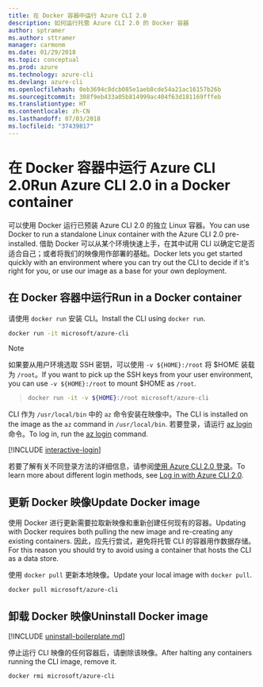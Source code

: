 ```yaml
---
title: 在 Docker 容器中运行 Azure CLI 2.0
description: 如何运行托管 Azure CLI 2.0 的 Docker 容器
author: sptramer
ms.author: sttramer
manager: carmonm
ms.date: 01/29/2018
ms.topic: conceptual
ms.prod: azure
ms.technology: azure-cli
ms.devlang: azure-cli
ms.openlocfilehash: 0eb3694c8dcb085e1aeb8cde54a21ac16157b26b
ms.sourcegitcommit: 308f9eb433a05b814999ac404f63d181169fffeb
ms.translationtype: HT
ms.contentlocale: zh-CN
ms.lasthandoff: 07/03/2018
ms.locfileid: "37439817"
---
```

# <a name="run-azure-cli-20-in-a-docker-container"></a><span data-ttu-id="bab8c-103">在 Docker 容器中运行 Azure CLI 2.0</span><span class="sxs-lookup"><span data-stu-id="bab8c-103">Run Azure CLI 2.0 in a Docker container</span></span>

<span data-ttu-id="bab8c-104">可以使用 Docker 运行已预装 Azure CLI 2.0 的独立 Linux 容器。</span><span class="sxs-lookup"><span data-stu-id="bab8c-104">You can use Docker to run a standalone Linux container with the Azure CLI 2.0 pre-installed.</span></span> <span data-ttu-id="bab8c-105">借助 Docker 可以从某个环境快速上手，在其中试用 CLI 以确定它是否适合自己；或者将我们的映像用作部署的基础。</span><span class="sxs-lookup"><span data-stu-id="bab8c-105">Docker lets you get started quickly with an environment where you can try out the CLI to decide if it's right for you, or use our image as a base for your own deployment.</span></span>

## <a name="run-in-a-docker-container"></a><span data-ttu-id="bab8c-106">在 Docker 容器中运行</span><span class="sxs-lookup"><span data-stu-id="bab8c-106">Run in a Docker container</span></span>

<span data-ttu-id="bab8c-107">请使用 `docker run` 安装 CLI。</span><span class="sxs-lookup"><span data-stu-id="bab8c-107">Install the CLI using `docker run`.</span></span>

   ```bash
   docker run -it microsoft/azure-cli
   ```

> [!NOTE]
> <span data-ttu-id="bab8c-108">如果要从用户环境选取 SSH 密钥，可以使用 `-v ${HOME}:/root` 将 $HOME 装载为 `/root`。</span><span class="sxs-lookup"><span data-stu-id="bab8c-108">If you want to pick up the SSH keys from your user environment, you can use `-v ${HOME}:/root` to mount $HOME as `/root`.</span></span>

> ```bash
> docker run -it -v ${HOME}:/root microsoft/azure-cli
> ```

<span data-ttu-id="bab8c-109">CLI 作为 `/usr/local/bin` 中的 `az` 命令安装在映像中。</span><span class="sxs-lookup"><span data-stu-id="bab8c-109">The CLI is installed on the image as the `az` command in `/usr/local/bin`.</span></span> <span data-ttu-id="bab8c-110">若要登录，请运行 [az login](/cli/azure/reference-index#az-login) 命令。</span><span class="sxs-lookup"><span data-stu-id="bab8c-110">To log in, run the [az login](/cli/azure/reference-index#az-login) command.</span></span>

[!INCLUDE [interactive-login](includes/interactive-login.md)]

<span data-ttu-id="bab8c-111">若要了解有关不同登录方法的详细信息，请参阅[使用 Azure CLI 2.0 登录](authenticate-azure-cli.md)。</span><span class="sxs-lookup"><span data-stu-id="bab8c-111">To learn more about different login methods, see [Log in with Azure CLI 2.0](authenticate-azure-cli.md).</span></span>


## <a name="update-docker-image"></a><span data-ttu-id="bab8c-112">更新 Docker 映像</span><span class="sxs-lookup"><span data-stu-id="bab8c-112">Update Docker image</span></span>

<span data-ttu-id="bab8c-113">使用 Docker 进行更新需要拉取新映像和重新创建任何现有的容器。</span><span class="sxs-lookup"><span data-stu-id="bab8c-113">Updating with Docker requires both pulling the new image and re-creating any existing containers.</span></span> <span data-ttu-id="bab8c-114">因此，应先行尝试，避免将托管 CLI 的容器用作数据存储。</span><span class="sxs-lookup"><span data-stu-id="bab8c-114">For this reason you should try to avoid using a container that hosts the CLI as a data store.</span></span>

<span data-ttu-id="bab8c-115">使用 `docker pull` 更新本地映像。</span><span class="sxs-lookup"><span data-stu-id="bab8c-115">Update your local image with `docker pull`.</span></span>

```bash
docker pull microsoft/azure-cli
```

## <a name="uninstall-docker-image"></a><span data-ttu-id="bab8c-116">卸载 Docker 映像</span><span class="sxs-lookup"><span data-stu-id="bab8c-116">Uninstall Docker image</span></span>

[!INCLUDE [uninstall-boilerplate.md](includes/uninstall-boilerplate.md)]

<span data-ttu-id="bab8c-117">停止运行 CLI 映像的任何容器后，请删除该映像。</span><span class="sxs-lookup"><span data-stu-id="bab8c-117">After halting any containers running the CLI image, remove it.</span></span>

```bash
docker rmi microsoft/azure-cli
```
